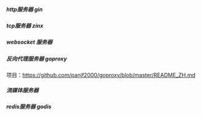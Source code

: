 ##### http服务器 gin



##### tcp服务器 zinx



##### websocket 服务器



##### 反向代理服务器 goproxy

项目：https://github.com/panjf2000/goproxy/blob/master/README_ZH.md



##### 流媒体服务器

##### redis服务器 godis

